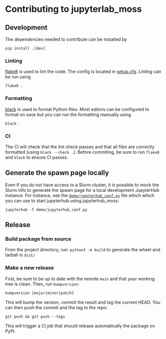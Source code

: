 # Contributing to jupyterlab_moss

## Development

The dependencies needed to contribute can be installed by

```
pip install .[dev]
```

### Linting

[flake8](https://flake8.pycqa.org/en/latest/index.html) is used to lint the
code. The config is located in [setup.cfg](./setup.cfg). Linting can be run
using

```
flake8 .
```

### Formatting

[black](https://black.readthedocs.io/en/stable/) is used to format Python files.
Most editors can be configured to format on save but you can run the formatting
manually using

```
black .
```

### CI

The CI will check that the lint check passes and that all files are correctly
formatted (using `black --check .`). Before commiting, be sure to run `flake8`
and `black` to ensure CI passes.

## Generate the spawn page locally

Even if you do not have access to a Slurm cluster, it is possible to mock the
Slurm info to generate the spawn page for a local development JupyterHub
instance. For instance, see the
[`demo/jupyterhub_conf.py`](demo/jupyterhub_conf.py) file which which you can
use to start jupyterhub using jupyterhub_moss:

```
jupyterhub -f demo/jupyterhub_conf.py
```

## Release

### Build package from source

From the project directory, run: `python3 -m build` to generate the wheel and
tarball in `dist/`

### Make a new release

First, be sure to be up to date with the remote `main` and that your working
tree is clean. Then, run `bumpversion`:

```
bumpversion [major|minor|patch]
```

This will bump the version, commit the result and tag the current HEAD. You can
then push the commit and the tag to the repo:

```
git push && git push --tags
```

This will trigger a CI job that should release automatically the package on
PyPI.

